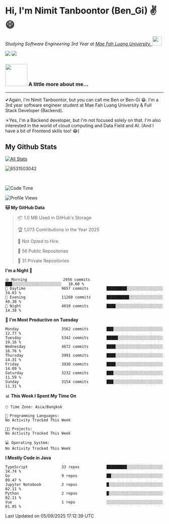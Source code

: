 # Hi, I'm Nimit Tanboontor (Ben_Gi) ✌😄
<p><em>Studying Software Engineering 3rd Year at <a href="https://en.mfu.ac.th/home.html"> Mae Fah Luang University.
</a><img src="https://media.giphy.com/media/WUlplcMpOCEmTGBtBW/giphy.gif" width="30"> </em></p>


[![](https://img.shields.io/badge/linkedin-%230077B5.svg?style=for-the-badge&logo=linkedin)]([https://www.linkedin.com/in/thanaphoom-babparn/](https://www.linkedin.com/in/nimit-tanbooutor-798139246/))
[![](https://img.shields.io/badge/Medium-12100E?style=for-the-badge&logo=medium&logoColor=white)](https://medium.com/@nimittanbooutor)

### <img src="https://media.giphy.com/media/VgCDAzcKvsR6OM0uWg/giphy.gif" width="70"> A little more about me...  

<hr> <!-- Horizontal line -->

&#10004;Again, I'm Nimit Tanboontor, but you can call me Ben or Ben-Gi 😁. I'm a 3rd year software engineer student at Mae Fah Luang University & Full Stack Developer (Backend).

&#10007;Yes, I'm a Backend developer, but I'm not focused solely on that. I'm also interested in the world of cloud computing and Data Field and AI. (And I have a bit of Frontend skills too! 😂)


## My Github Stats

[![All Stats](https://github-readme-stats.vercel.app/api?username=6531503042&show_icons=true&theme=algolia)](https://github.com/6531503042)

<p><img align="center" src="https://github-readme-streak-stats.herokuapp.com/?user=6531503042&" alt="6531503042" /></p>

<br />


<!--START_SECTION:waka-->
![Code Time](http://img.shields.io/badge/Code%20Time-525%20hrs%2038%20mins-blue)

![Profile Views](http://img.shields.io/badge/Profile%20Views-1-blue)

**🐱 My GitHub Data** 

> 📦 1.0 MB Used in GitHub's Storage 
 > 
> 🏆 1,073 Contributions in the Year 2025
 > 
> 🚫 Not Opted to Hire
 > 
> 📜 56 Public Repositories 
 > 
> 🔑 31 Private Repositories 
 > 
**I'm a Night 🦉** 

```text
🌞 Morning                2956 commits        ███░░░░░░░░░░░░░░░░░░░░░░   10.60 % 
🌆 Daytime                9657 commits        █████████░░░░░░░░░░░░░░░░   34.63 % 
🌃 Evening                11260 commits       ██████████░░░░░░░░░░░░░░░   40.38 % 
🌙 Night                  4010 commits        ████░░░░░░░░░░░░░░░░░░░░░   14.38 % 
```
📅 **I'm Most Productive on Tuesday** 

```text
Monday                   3562 commits        ███░░░░░░░░░░░░░░░░░░░░░░   12.77 % 
Tuesday                  5342 commits        █████░░░░░░░░░░░░░░░░░░░░   19.16 % 
Wednesday                4672 commits        ████░░░░░░░░░░░░░░░░░░░░░   16.76 % 
Thursday                 3991 commits        ████░░░░░░░░░░░░░░░░░░░░░   14.31 % 
Friday                   3930 commits        ████░░░░░░░░░░░░░░░░░░░░░   14.09 % 
Saturday                 3232 commits        ███░░░░░░░░░░░░░░░░░░░░░░   11.59 % 
Sunday                   3154 commits        ███░░░░░░░░░░░░░░░░░░░░░░   11.31 % 
```


📊 **This Week I Spent My Time On** 

```text
🕑︎ Time Zone: Asia/Bangkok

💬 Programming Languages: 
No Activity Tracked This Week

🐱‍💻 Projects: 
No Activity Tracked This Week

💻 Operating System: 
No Activity Tracked This Week
```

**I Mostly Code in Java** 

```text
TypeScript               33 repos            █████████░░░░░░░░░░░░░░░░   34.74 % 
Go                       9 repos             ██░░░░░░░░░░░░░░░░░░░░░░░   09.47 % 
Jupyter Notebook         2 repos             █░░░░░░░░░░░░░░░░░░░░░░░░   02.11 % 
Python                   2 repos             █░░░░░░░░░░░░░░░░░░░░░░░░   02.11 % 
Vue                      1 repo              ░░░░░░░░░░░░░░░░░░░░░░░░░   01.05 % 
```




 Last Updated on 05/09/2025 17:12:39 UTC
<!--END_SECTION:waka-->
